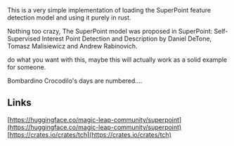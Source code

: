 This is a very simple implementation of loading the SuperPoint feature detection model and using it purely in rust.

Nothing too crazy, The SuperPoint model was proposed in SuperPoint: Self-Supervised Interest Point Detection and Description by Daniel DeTone, Tomasz Malisiewicz and Andrew Rabinovich.

do what you want with this, maybe this will actually work as a solid example for someone.


Bombardino Crocodilo's days are numbered....

Links
---
[https://huggingface.co/magic-leap-community/superpoint](https://huggingface.co/magic-leap-community/superpoint)
[https://crates.io/crates/tch](https://crates.io/crates/tch)
